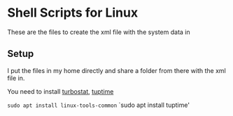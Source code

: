 # Shell Scripts for Linux

These are the files to create the xml file with the system data in

## Setup

I put the files in my home directly and share a folder from there with the xml file in.

You need to install [turbostat](https://github.com/torvalds/linux/tree/master/tools/power/x86/turbostat), [tuptime](https://github.com/rfrail3/tuptime)

`sudo apt install linux-tools-common`
`sudo apt install tuptime'
